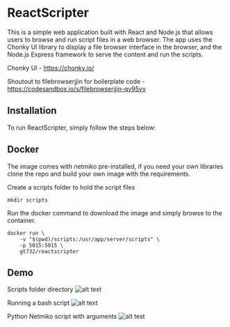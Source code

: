 # ReactScripter


This is a simple web application built with React and Node.js that allows users to browse and run script files in a web browser. The app uses the Chonky UI library to display a file browser interface in the browser, and the Node.js Express framework to serve the content and run the scripts.

Chonky UI - https://chonky.io/

Shoutout to filebrowserjjin for boilerplate code - https://codesandbox.io/s/filebrowserjjin-qv95vv

## Installation

To run ReactScripter, simply follow the steps below:

## Docker
The image comes with netmiko pre-installed, if you need your own libraries clone the repo and build your own image with the requirements.

Create a scripts folder to hold the script files
```
mkdir scripts
```


Run the docker command to download the image and simply browse to the container.
```
docker run \
    -v "$(pwd)/scripts:/usr/app/server/scripts" \
    -p 5015:5015 \
    gt732/reactscripter
```

## Demo
Scripts folder directory
![alt text](https://i.imgur.com/A65AYW4.png)

Running a bash script
![alt text](https://i.imgur.com/FXai9gW.png)

Python Netmiko script with arguments
![alt test](https://i.imgur.com/dr2Ogu6.png)
